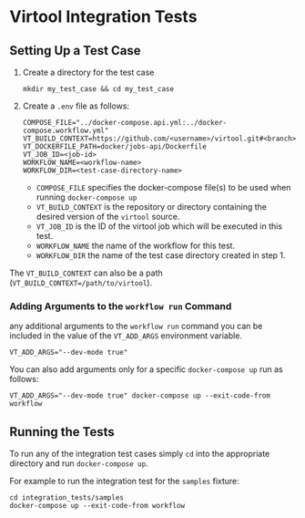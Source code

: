 # Virtool Integration Tests

## Setting Up a Test Case

1. Create a directory for the test case
    ```shell script
    mkdir my_test_case && cd my_test_case
    ```
2. Create a `.env` file as follows:
    ```env
    COMPOSE_FILE="../docker-compose.api.yml:../docker-compose.workflow.yml"
    VT_BUILD_CONTEXT=https://github.com/<username>/virtool.git#<branch>
    VT_DOCKERFILE_PATH=docker/jobs-api/Dockerfile
    VT_JOB_ID=<job-id>
    WORKFLOW_NAME=<workflow-name>
    WORKFLOW_DIR=<test-case-directory-name>
    ```
    * `COMPOSE_FILE` specifies the docker-compose file(s) to be used when running `docker-compose up`
    * `VT_BUILD_CONTEXT` is the repository or directory containing the desired version of the `virtool` source.
    * `VT_JOB_ID` is the ID of the virtool job which will be executed in this test.
    * `WORKFLOW_NAME` the name of the workflow for this test.
    * `WORKFLOW_DIR` the name of the test case directory created in step 1.

The `VT_BUILD_CONTEXT` can also be a path (`VT_BUILD_CONTEXT=/path/to/virtool`).

### Adding Arguments to the `workflow run` Command

any additional arguments to the `workflow run` command you can be included in the value of the
`VT_ADD_ARGS` environment variable. 

```env
VT_ADD_ARGS="--dev-mode true"
```

You can also add arguments only for a specific `docker-compose up` run as follows:

```env
VT_ADD_ARGS="--dev-mode true" docker-compose up --exit-code-from workflow
```

## Running the Tests

To run any of the integration test cases simply `cd` into the appropriate directory and run `docker-compose up`.

For example to run the integration test for the `samples` fixture:

```shell script
cd integration_tests/samples
docker-compose up --exit-code-from workflow
```
